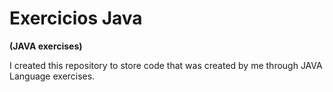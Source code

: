 
# Exercicios Java

**(JAVA exercises)**

I created this repository to store code that was created by me through JAVA Language exercises.
